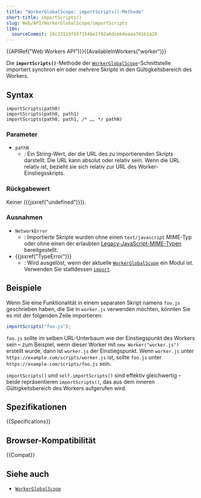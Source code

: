 ```yaml
---
title: "WorkerGlobalScope: importScripts()-Methode"
short-title: importScripts()
slug: Web/API/WorkerGlobalScope/importScripts
l10n:
  sourceCommit: 10c33115fb571546e2f92a6dceb4eaaa741b1a28
---
```


{{APIRef("Web Workers API")}}{{AvailableInWorkers("worker")}}

Die **`importScripts()`**-Methode der [`WorkerGlobalScope`](/de/docs/Web/API/WorkerGlobalScope)-Schnittstelle importiert synchron ein oder mehrere Skripte in den Gültigkeitsbereich des Workers.

## Syntax

```js-nolint
importScripts(path0)
importScripts(path0, path1)
importScripts(path0, path1, /* …, */ pathN)
```

### Parameter

- `pathN`
  - : Ein String-Wert, der die URL des zu importierenden Skripts darstellt. Die URL kann absolut oder relativ sein. Wenn die URL relativ ist, bezieht sie sich relativ zur URL des Worker-Einstiegsskripts.

### Rückgabewert

Keiner ({{jsxref("undefined")}}).

### Ausnahmen

- `NetworkError`
  - : Importierte Skripte wurden ohne einen `text/javascript` MIME-Typ oder ohne einen der erlaubten [Legacy-JavaScript-MIME-Typen](/de/docs/Web/HTTP/Basics_of_HTTP/MIME_types#legacy_javascript_mime_types) bereitgestellt.
- {{jsxref("TypeError")}}
  - : Wird ausgelöst, wenn der aktuelle [`WorkerGlobalScope`](/de/docs/Web/API/WorkerGlobalScope) ein Modul ist. Verwenden Sie stattdessen [`import`](/de/docs/Web/JavaScript/Reference/Statements/import).

## Beispiele

Wenn Sie eine Funktionalität in einem separaten Skript namens `foo.js` geschrieben haben, die Sie in `worker.js` verwenden möchten, könnten Sie es mit der folgenden Zeile importieren:

```js
importScripts("foo.js");
```

`foo.js` sollte im selben URL-Unterbaum wie der Einstiegspunkt des Workers sein – zum Beispiel, wenn dieser Worker mit `new Worker("worker.js")` erstellt wurde, dann ist `worker.js` der Einstiegspunkt. Wenn `worker.js` unter `https://example.com/scripts/worker.js` ist, sollte `foo.js` unter `https://example.com/scripts/foo.js` sein.

`importScripts()` und `self.importScripts()` sind effektiv gleichwertig – beide repräsentieren `importScripts()`, das aus dem inneren Gültigkeitsbereich des Workers aufgerufen wird.

## Spezifikationen

{{Specifications}}

## Browser-Kompatibilität

{{Compat}}

## Siehe auch

- [`WorkerGlobalScope`](/de/docs/Web/API/WorkerGlobalScope)
